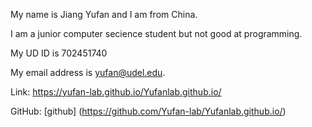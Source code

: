 My name is Jiang Yufan and I am from China.

I am a junior computer secience student but not good at programming.

My UD ID is 702451740

My email address is yufan@udel.edu.

Link: https://yufan-lab.github.io/Yufanlab.github.io/

GitHub: [github]
(https://github.com/Yufan-lab/Yufanlab.github.io/)
